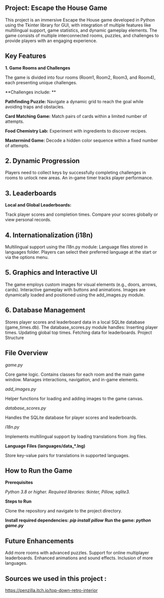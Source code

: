 ## **Project: Escape the House Game**

This project is an immersive Escape the House game developed in Python using the Tkinter library for GUI, with integration of multiple features like multilingual support, game statistics, and dynamic gameplay elements. The game consists of multiple interconnected rooms, puzzles, and challenges to provide players with an engaging experience.

## **Key Features**

**1. Game Rooms and Challenges**

The game is divided into four rooms (Room1, Room2, Room3, and Room4), each presenting unique challenges.

**Challenges include:	**	

**Pathfinding Puzzle:** Navigate a dynamic grid to reach the goal while avoiding traps and obstacles.

**Card Matching Game:** Match pairs of cards within a limited number of attempts.

**Food Chemistry Lab:** Experiment with ingredients to discover recipes.

**Mastermind Game:** Decode a hidden color sequence within a fixed number of attempts.

## **2. Dynamic Progression**

Players need to collect keys by successfully completing challenges in rooms to unlock new areas.
An in-game timer tracks player performance.

## **3. Leaderboards**

**Local and Global Leaderboards:**

Track player scores and completion times.
Compare your scores globally or view personal records.

## **4. Internationalization (i18n)**

Multilingual support using the i18n.py module:
Language files stored in languages folder.
Players can select their preferred language at the start or via the options menu.

## **5. Graphics and Interactive UI**

The game employs custom images for visual elements (e.g., doors, arrows, cards).
Interactive gameplay with buttons and animations.
Images are dynamically loaded and positioned using the add_images.py module.

## **6. Database Management**

Stores player scores and leaderboard data in a local SQLite database (game_times.db).
The database_scores.py module handles:
Inserting player times.
Updating global top times.
Fetching data for leaderboards.
Project Structure

## **File Overview**

_game.py_

Core game logic.
Contains classes for each room and the main game window.
Manages interactions, navigation, and in-game elements.

_add_images.py_

Helper functions for loading and adding images to the game canvas.

_database_scores.py_

Handles the SQLite database for player scores and leaderboards.

_i18n.py_

Implements multilingual support by loading translations from .lng files.

**Language Files (languages/data_*.lng)**

Store key-value pairs for translations in supported languages.


## ****How to Run the Game****

**Prerequisites**

_Python 3.8 or higher._
_Required libraries: tkinter, Pillow, sqlite3._

**Steps to Run**

Clone the repository and navigate to the project directory.

**Install required dependencies:**
_**pip install pillow**_
**Run the game:**
**_python game.py_**

## **Future Enhancements**

Add more rooms with advanced puzzles.
Support for online multiplayer leaderboards.
Enhanced animations and sound effects.
Inclusion of more languages.


##  **Sources we used in this project :**
https://penzilla.itch.io/top-down-retro-interior

